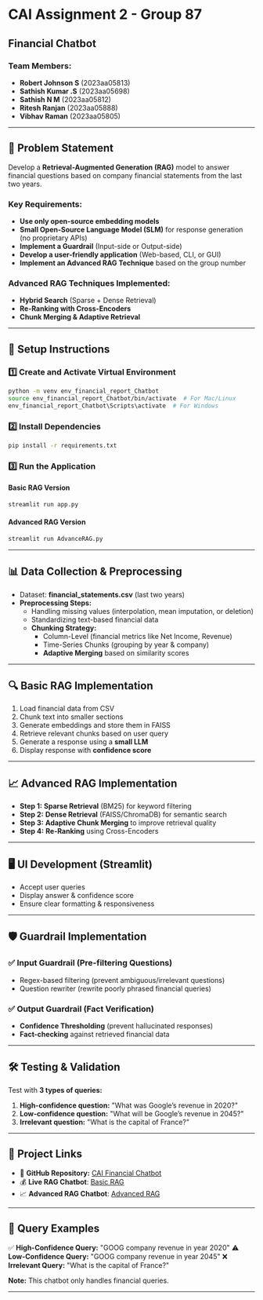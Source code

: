 # CAI Assignment 2 - Group 87

## Financial Chatbot

### Team Members:
- **Robert Johnson S** (2023aa05813)
- **Sathish Kumar .S** (2023aa05698)
- **Sathish N M** (2023aa05812)
- **Ritesh Ranjan** (2023aa05888)
- **Vibhav Raman** (2023aa05805)

---

## 📌 Problem Statement
Develop a **Retrieval-Augmented Generation (RAG)** model to answer financial questions based on company financial statements from the last two years.

### Key Requirements:
- **Use only open-source embedding models**
- **Small Open-Source Language Model (SLM)** for response generation (no proprietary APIs)
- **Implement a Guardrail** (Input-side or Output-side)
- **Develop a user-friendly application** (Web-based, CLI, or GUI)
- **Implement an Advanced RAG Technique** based on the group number

### Advanced RAG Techniques Implemented:
- **Hybrid Search** (Sparse + Dense Retrieval)
- **Re-Ranking with Cross-Encoders**
- **Chunk Merging & Adaptive Retrieval**

---

## 🚀 Setup Instructions

### 1️⃣ Create and Activate Virtual Environment
```sh
python -m venv env_financial_report_Chatbot
source env_financial_report_Chatbot/bin/activate  # For Mac/Linux
env_financial_report_Chatbot\Scripts\activate  # For Windows
```

### 2️⃣ Install Dependencies
```sh
pip install -r requirements.txt
```

### 3️⃣ Run the Application
#### Basic RAG Version
```sh
streamlit run app.py
```
#### Advanced RAG Version
```sh
streamlit run AdvanceRAG.py
```

---

## 📊 Data Collection & Preprocessing
- Dataset: **financial_statements.csv** (last two years)
- **Preprocessing Steps:**
  - Handling missing values (interpolation, mean imputation, or deletion)
  - Standardizing text-based financial data
  - **Chunking Strategy:**
    - Column-Level (financial metrics like Net Income, Revenue)
    - Time-Series Chunks (grouping by year & company)
    - **Adaptive Merging** based on similarity scores

---

## 🔍 Basic RAG Implementation
1. Load financial data from CSV
2. Chunk text into smaller sections
3. Generate embeddings and store them in FAISS
4. Retrieve relevant chunks based on user query
5. Generate a response using a **small LLM**
6. Display response with **confidence score**

---

## 📈 Advanced RAG Implementation
- **Step 1:** **Sparse Retrieval** (BM25) for keyword filtering
- **Step 2:** **Dense Retrieval** (FAISS/ChromaDB) for semantic search
- **Step 3:** **Adaptive Chunk Merging** to improve retrieval quality
- **Step 4:** **Re-Ranking** using Cross-Encoders

---

## 🖥 UI Development (Streamlit)
- Accept user queries
- Display answer & confidence score
- Ensure clear formatting & responsiveness

---

## 🛡 Guardrail Implementation
### ✅ **Input Guardrail (Pre-filtering Questions)**
- Regex-based filtering (prevent ambiguous/irrelevant questions)
- Question rewriter (rewrite poorly phrased financial queries)

### ✅ **Output Guardrail (Fact Verification)**
- **Confidence Thresholding** (prevent hallucinated responses)
- **Fact-checking** against retrieved financial data

---

## 🛠 Testing & Validation
Test with **3 types of queries:**
1. **High-confidence question:** "What was Google’s revenue in 2020?"
2. **Low-confidence question:** "What will be Google’s revenue in 2045?"
3. **Irrelevant question:** "What is the capital of France?"

---

## 🔗 Project Links
- 📂 **GitHub Repository:** [CAI Financial Chatbot](#)
- 💰 **Live RAG Chatbot**: [Basic RAG](https://cai-financial-chatbot.streamlit.app/)
- 📈 **Advanced RAG Chatbot**: [Advanced RAG](https://cai-financial-advancedrag.streamlit.app/)

---

## 📝 Query Examples
✅ **High-Confidence Query:** "GOOG company revenue in year 2020"
⚠️ **Low-Confidence Query:** "GOOG company revenue in year 2045"
❌ **Irrelevant Query:** "What is the capital of France?"

**Note:** This chatbot only handles financial queries.

---

